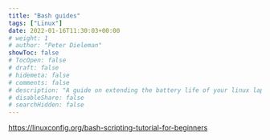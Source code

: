 ```yaml
---
title: "Bash guides"
tags: ["Linux"]
date: 2022-01-16T11:30:03+00:00
# weight: 1
# author: "Peter Dieleman"
showToc: false
# TocOpen: false
# draft: false
# hidemeta: false
# comments: false
# description: "A guide on extending the battery life of your linux laptop"
# disableShare: false
# searchHidden: false
---
```


https://linuxconfig.org/bash-scripting-tutorial-for-beginners